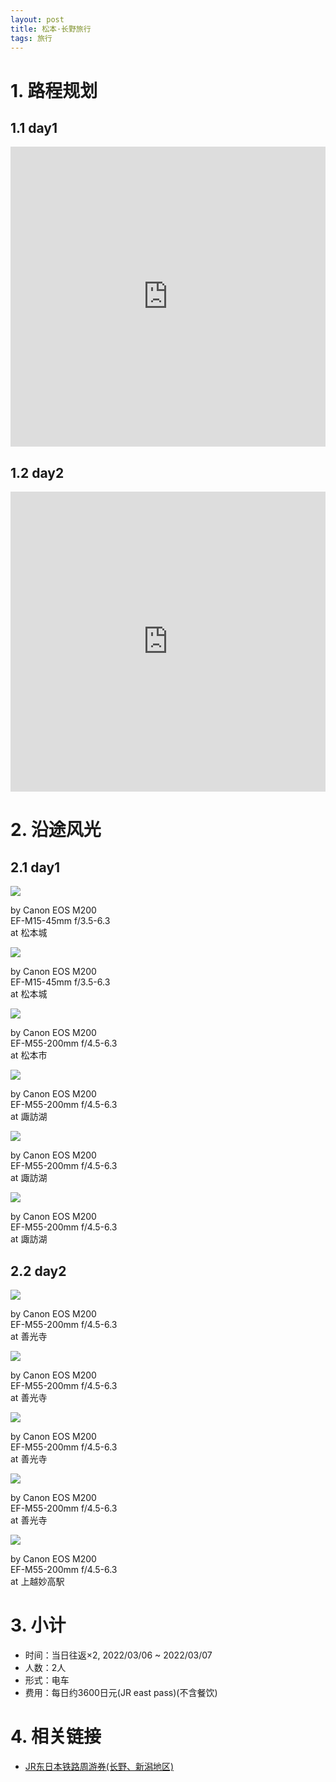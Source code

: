 ```yaml
---
layout: post
title: 松本·长野旅行
tags: 旅行
---
```


# 1. 路程规划

## 1.1 day1

<iframe src="https://www.google.com/maps/embed?pb=!1m14!1m12!1m3!1d124167.45271987538!2d137.96751908820275!3d36.15019641893101!2m3!1f0!2f0!3f0!3m2!1i1024!2i768!4f13.1!5e0!3m2!1szh-CN!2sjp!4v1646881013591!5m2!1szh-CN!2sjp" width="100%" height="480" style="border:0;" loading="lazy"></iframe>

## 1.2 day2

<iframe src="https://www.google.com/maps/embed?pb=!1m14!1m12!1m3!1d409174.78394659975!2d138.21095532065797!3d36.754299392834106!2m3!1f0!2f0!3f0!3m2!1i1024!2i768!4f13.1!5e0!3m2!1szh-CN!2sjp!4v1646647795349!5m2!1szh-CN!2sjp" width="100%" height="480" style="border:0;" loading="lazy"></iframe>

# 2. 沿途风光

## 2.1 day1

<div class="gallery">
    <div class="item">
        <img src="/assets/src/a-travel-at-nagano/pic1.jpeg">
        <p>by Canon EOS M200<br>EF-M15-45mm f/3.5-6.3<br>at 松本城</p>
    </div>
    <div class="item">
        <img src="/assets/src/a-travel-at-nagano/pic2.jpeg">
        <p>by Canon EOS M200<br>EF-M15-45mm f/3.5-6.3<br>at 松本城</p>
    </div>
    <div class="item">
        <img src="/assets/src/a-travel-at-nagano/pic3.jpeg">
        <p>by Canon EOS M200<br>EF-M55-200mm f/4.5-6.3<br>at 松本市</p>
    </div>
    <div class="item">
        <img src="/assets/src/a-travel-at-nagano/pic4.jpeg">
        <p>by Canon EOS M200<br>EF-M55-200mm f/4.5-6.3<br>at 諏訪湖</p>
    </div>
    <div class="item">
        <img src="/assets/src/a-travel-at-nagano/pic5.jpeg">
        <p>by Canon EOS M200<br>EF-M55-200mm f/4.5-6.3<br>at 諏訪湖</p>
    </div>
    <div class="item">
        <img src="/assets/src/a-travel-at-nagano/pic6.jpeg">
        <p>by Canon EOS M200<br>EF-M55-200mm f/4.5-6.3<br>at 諏訪湖</p>
    </div>
</div>

## 2.2 day2

<div class="gallery">
    <div class="item">
        <img src="/assets/src/a-travel-at-nagano/pic7.jpeg">
        <p>by Canon EOS M200<br>EF-M55-200mm f/4.5-6.3<br>at 善光寺</p>
    </div>
    <div class="item">
        <img src="/assets/src/a-travel-at-nagano/pic8.jpeg">
        <p>by Canon EOS M200<br>EF-M55-200mm f/4.5-6.3<br>at 善光寺</p>
    </div>
    <div class="item">
        <img src="/assets/src/a-travel-at-nagano/pic9.jpeg">
        <p>by Canon EOS M200<br>EF-M55-200mm f/4.5-6.3<br>at 善光寺</p>
    </div>
    <div class="item">
        <img src="/assets/src/a-travel-at-nagano/pic10.jpeg">
        <p>by Canon EOS M200<br>EF-M55-200mm f/4.5-6.3<br>at 善光寺</p>
    </div>
    <div class="item">
        <img src="/assets/src/a-travel-at-nagano/pic11.jpeg">
        <p>by Canon EOS M200<br>EF-M55-200mm f/4.5-6.3<br>at 上越妙高駅</p>
    </div>
</div>

# 3. 小计

- 时间：当日往返$\times2$, 2022/03/06 ~ 2022/03/07
- 人数：2人
- 形式：电车
- 费用：每日约3600日元(JR east pass)(不含餐饮)

# 4. 相关链接

- [JR东日本铁路周游券(长野、新潟地区)](https://www.jreast.co.jp/multi/zh-CHS/pass/eastpass_n.html)
